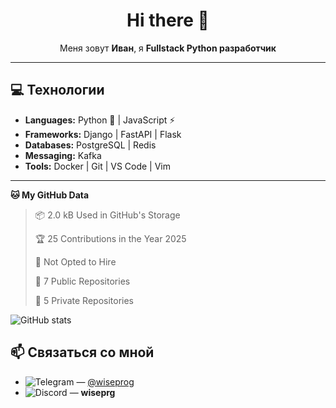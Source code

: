 <div align="center">

# Hi there 👋

Меня зовут **Иван**, я **Fullstack Python разработчик**

</div>

---

## 💻 Технологии
- **Languages:** Python 🐍 | JavaScript ⚡
- **Frameworks:** Django | FastAPI | Flask
- **Databases:** PostgreSQL | Redis
- **Messaging:** Kafka
- **Tools:** Docker | Git | VS Code | Vim

---

<!--START_SECTION:waka-->
**🐱 My GitHub Data** 

> 📦 2.0 kB Used in GitHub's Storage 
 > 
> 🏆 25 Contributions in the Year 2025
 > 
> 🚫 Not Opted to Hire
 > 
> 📜 7 Public Repositories 
 > 
> 🔑 5 Private Repositories 
 > 

![GitHub stats](https://github-readme-stats.vercel.app/api?username=sayrrexe&show_icons=true&theme=radical)

<!--END_SECTION:waka-->

## 📫 Связаться со мной

- ![Telegram](https://img.shields.io/badge/Telegram-2CA5E0?style=for-the-badge&logo=telegram&logoColor=white) — [@wiseprog](https://t.me/wiseprog)
- ![Discord](https://img.shields.io/badge/Discord-%235865F2.svg?style=for-the-badge&logo=discord&logoColor=white) — **wiseprg**
